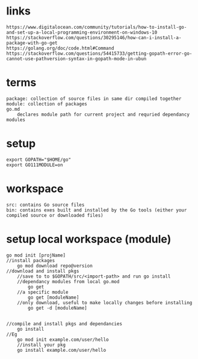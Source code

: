 # links
    https://www.digitalocean.com/community/tutorials/how-to-install-go-and-set-up-a-local-programming-environment-on-windows-10
    https://stackoverflow.com/questions/30295146/how-can-i-install-a-package-with-go-get
    https://golang.org/doc/code.html#Command
    https://stackoverflow.com/questions/54415733/getting-gopath-error-go-cannot-use-pathversion-syntax-in-gopath-mode-in-ubun

# terms
    package: collection of source files in same dir compiled together
    module: collection of packages
    go.md
        declares module path for current project and requried dependancy modules

# setup
    export GOPATH="$HOME/go"
    export GO111MODULE=on

# workspace
    src: contains Go source files
    bin: contains exes built and installed by the Go tools (either your compiled source or downloaded files)

# setup local workspace (module)
    go mod init [projName]
    //install packages
        go mod download repo@version
    //download and install pkgs
        //save to to $GOPATH/src/<import-path> and run go install
        //dependancy modules from local go.mod
            go get
        //a specific module
            go get [moduleName]
        //only download, useful to make locally changes before installing
            go get -d [moduleName]


    //compile and install pkgs and dependancies
        go install
    //Eg
        go mod init example.com/user/hello
        //install your pkg
        go install example.com/user/hello
